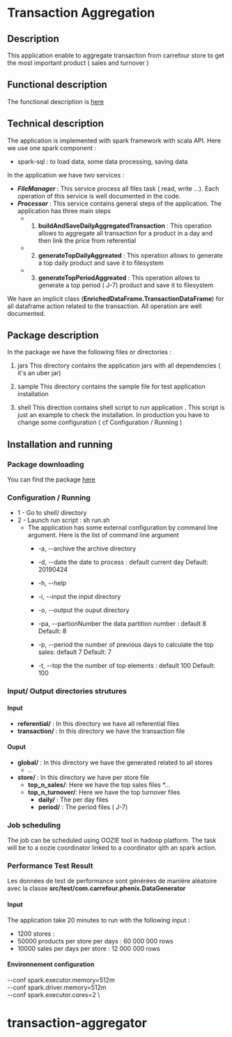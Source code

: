 # Transaction Aggregation

## Description
This application enable to aggregate transaction from carrefour store to get the most important product ( sales  and turnover )

## Functional description
The functional description is [here](https://github.com/Carrefour-Group/phenix-challenge) 

## Technical description 

The application is implemented with spark framework with scala API. Here we use one spark component :
 * spark-sql : to load data, some data processing, saving data

In the application we have two services :
* ***FileManager*** : This service process all files task ( read, write ...). Each operation of this service is well documented in the code.
* ***Processor*** : This service contains general steps of the application. The application has three main steps 
  * 1) **buildAndSaveDailyAggregatedTransaction** : This operation allows to aggregate all transaction for a product in a day 
  and then link the price from referential
  * 2) **generateTopDailyAggreated** : This operation allows to generate a top daily product and save it to filesystem
  * 3) **generateTopPeriodAggreated** : This operation allows to generate a top period ( J-7) product and save it to filesystem
 
We have an implicit class (**EnrichedDataFrame.TransactionDataFrame**) for all dataframe action related to the transaction. 
All operation are well documented.

## Package description
In the package we have the following files or directories :
 
1. jars
This directory contains the application jars with all dependencies ( it's an uber jar)

2. sample 
This directory contains the sample file for test application installation

3. shell
This direction contains shell script to run application . This script is just an example to check the installation. 
In production you have to change some configuration ( cf Configuration / Running )

## Installation and running
### Package downloading
  You can find the package [here](https://www.dropbox.com/s/3osf8zwz42jmtrt/transaction-aggregator-1.0-SNAPSHOT.zip?dl=0)
  
### Configuration / Running
* 1 - Go to shell/ directory
* 2 - Launch run script : sh run.sh
  * The application has some external configuration by command line argument. Here is the list of command line argument 
     *  -a, --archive
          the archive directory
          
     *  -d, --date
          the date to process : default current day
          Default: 20190424
          
     *  -h, --help
    
     * -i, --input
          the input directory
          
     * -o, --output
          the ouput directory
          
     *  -pa, --partionNumber
          the data partition number : default 8
          Default: 8
          
     *  -p, --period
          the number of previous days to calculate the top sales: default 7
          Default: 7
          
     *  -t, --top
          the the number of top elements : default 100
          Default: 100

### Input/ Output directories strutures
#### Input
  * **referential/** : In this directory we have all referential files
  * **transaction/** : In this directory we have the transaction file

#### Ouput
  * **global/** : In this directory we have the generated related to all stores
    * ..
  * **store/** : In this directory we have per store file
    * **top_n_sales/**: Here we have the top sales files
        *...
    * **top_n_turnover/**: Here we have the top turnover files
        * **daily/** : The per day files 
        * **period/** : The period files ( J-7)
  
### Job scheduling
The job can be scheduled using OOZIE tool in hadoop platform. The task will be to a oozie coordinator linked to a coordinator qith an spark action.


### Performance Test Result
Les données de test de performance sont générées de manière aléatoire avec la classe **src/test/com.carrefour.phenix.DataGenerator**
#### Input
The application take 20 minutes to run with the following input :
 - 1200 stores : 
 - 50000 products per store per days : 60 000 000  rows 
 - 10000 sales per days per store : 12 000 000 rows
 
#### Environnement configuration 
  --conf spark.executor.memory=512m \
  --conf spark.driver.memory=512m \
  --conf spark.executor.cores=2 \
 # transaction-aggregator
